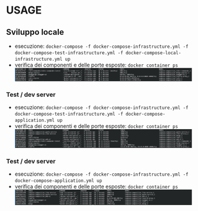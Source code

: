 # USAGE

## Sviluppo locale
- esecuzione:
`docker-compose -f docker-compose-infrastructure.yml -f docker-compose-test-infrastructure.yml -f docker-compose-local-infrastructure.yml up`
- verifica dei componenti e delle porte esposte:
`docker container ps`
![local](images/usage-local.png)

### Test / dev server
- esecuzione:
`docker-compose -f docker-compose-infrastructure.yml -f docker-compose-test-infrastructure.yml -f docker-compose-application.yml up`
- verifica dei componenti e delle porte esposte:
`docker container ps`
![test](images/usage-test.png)

### Test / dev server
- esecuzione:
`docker-compose -f docker-compose-infrastructure.yml -f docker-compose-application.yml up`
- verifica dei componenti e delle porte esposte:
`docker container ps`
![prod](images/usage-prod.png)
